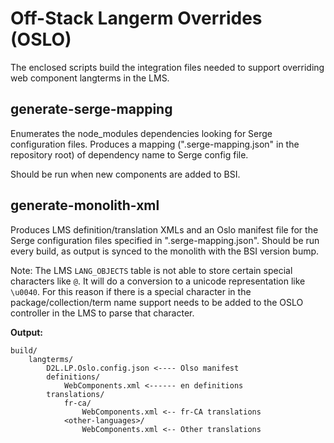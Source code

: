 # Off-Stack Langerm Overrides (OSLO)

The enclosed scripts build the integration files needed to support overriding
web component langterms in the LMS.

## generate-serge-mapping

Enumerates the node_modules dependencies looking for Serge configuration files.
Produces a mapping (".serge-mapping.json" in the repository root) of dependency
name to Serge config file.

Should be run when new components are added to BSI.

## generate-monolith-xml

Produces LMS definition/translation XMLs and an Oslo manifest file for the Serge
configuration files specified in ".serge-mapping.json". Should be run every
build, as output is synced to the monolith with the BSI version bump.

Note: The LMS `LANG_OBJECTS` table is not able to store certain special characters like `@`. It will do a conversion to a unicode representation like `\u0040`. For this reason if there is a special character in the package/collection/term name support needs to be added to the OSLO controller in the LMS to parse that character.

**Output:**

	build/
		langterms/
			D2L.LP.Oslo.config.json <---- Olso manifest
			definitions/
				WebComponents.xml <------ en definitions
			translations/
				fr-ca/
					WebComponents.xml <-- fr-CA translations
				<other-languages>/
					WebComponents.xml <-- Other translations
